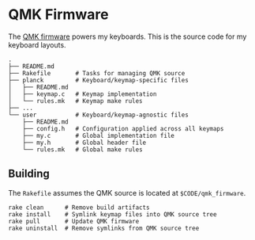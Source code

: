 # QMK Firmware

The [QMK firmware][qmk] powers my keyboards.
This is the source code for my keyboard layouts.

    .
    ├── README.md
    ├── Rakefile       # Tasks for managing QMK source
    ├── planck         # Keyboard/keymap-specific files
    │   ├── README.md
    │   ├── keymap.c   # Keymap implementation
    │   └── rules.mk   # Keymap make rules
    ├── ...
    └── user           # Keyboard/keymap-agnostic files
        ├── README.md
        ├── config.h   # Configuration applied across all keymaps
        ├── my.c       # Global implementation file
        ├── my.h       # Global header file
        └── rules.mk   # Global make rules

[qmk]: https://github.com/qmk/qmk_firmware

## Building

The `Rakefile` assumes the QMK source is located at `$CODE/qmk_firmware`.

    rake clean      # Remove build artifacts
    rake install    # Symlink keymap files into QMK source tree
    rake pull       # Update QMK firmware
    rake uninstall  # Remove symlinks from QMK source tree
